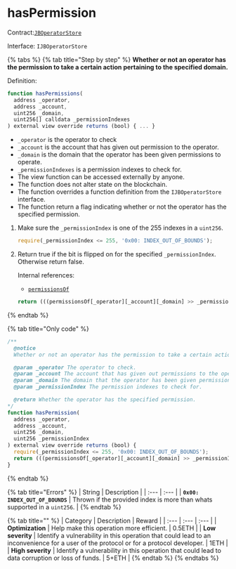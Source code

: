 # hasPermission

Contract:[`JBOperatorStore`](../)​‌

Interface: `IJBOperatorStore`

{% tabs %}
{% tab title="Step by step" %}
**Whether or not an operator has the permission to take a certain action pertaining to the specified domain.**

Definition:

```javascript
function hasPermissions(
  address _operator,
  address _account,
  uint256 _domain,
  uint256[] calldata _permissionIndexes
) external view override returns (bool) { ... }
```

* `_operator` is the operator to check
* `_account` is the account that has given out permission to the operator.
* `_domain` is the domain that the operator has been given permissions to operate.
* `_permissionIndexes` is a permission indexes to check for.
* The view function can be accessed externally by anyone. 
* The function does not alter state on the blockchain.
* The function overrides a function definition from the `IJBOperatorStore` interface.
* The function return a flag indicating whether or not the operator has the specified permission.

1. Make sure the `_permissionIndex` is one of the 255 indexes in a `uint256`. 

   ```javascript
   require(_permissionIndex <= 255, '0x00: INDEX_OUT_OF_BOUNDS');
   ```

2. Return true if the bit is flipped on for the specified `_permissionIndex`. Otherwise return false.  


   Internal references:

   * [`permissionsOf`](../properties/permissionsof.md)

   ```javascript
   return (((permissionsOf[_operator][_account][_domain] >> _permissionIndex) & 1) == 1)
   ```
{% endtab %}

{% tab title="Only code" %}
```javascript
/** 
  @notice 
  Whether or not an operator has the permission to take a certain action pertaining to the specified domain.

  @param _operator The operator to check.
  @param _account The account that has given out permissions to the operator.
  @param _domain The domain that the operator has been given permissions to operate.
  @param _permissionIndex The permission indexes to check for.

  @return Whether the operator has the specified permission.
*/
function hasPermission(
  address _operator,
  address _account,
  uint256 _domain,
  uint256 _permissionIndex
) external view override returns (bool) {
  require(_permissionIndex <= 255, '0x00: INDEX_OUT_OF_BOUNDS');
  return (((permissionsOf[_operator][_account][_domain] >> _permissionIndex) & 1) == 1);
}
```
{% endtab %}

{% tab title="Errors" %}
| String | Description |
| :--- | :--- |
| **`0x00: INDEX_OUT_OF_BOUNDS`** | Thrown if the provided index is more than whats supported in a `uint256`. |
{% endtab %}

{% tab title="" %}
| Category | Description | Reward |
| :--- | :--- | :--- |
| **Optimization** | Help make this operation more efficient. | 0.5ETH |
| **Low severity** | Identify a vulnerability in this operation that could lead to an inconvenience for a user of the protocol or for a protocol developer. | 1ETH |
| **High severity** | Identify a vulnerability in this operation that could lead to data corruption or loss of funds. | 5+ETH |
{% endtab %}
{% endtabs %}

